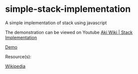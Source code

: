 # simple-stack-implementation
A simple implementation of stack using javascript

The demonstration can be viewed on Youtube
[Aki Wiki | Stack Implementation](https://www.youtube.com/watch?v=yJtcgLBtVFg)

[Demo](https://akkarachaiwangcharoensap.github.io/simple-stack-implementation/)

Resource(s):

[Wikipedia](https://en.wikipedia.org/wiki/Stack_(abstract_data_type))
